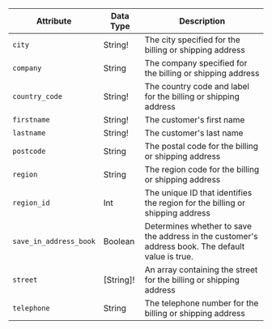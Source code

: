 Attribute |  Data Type | Description
--- | --- | ---
`city` | String! | The city specified for the billing or shipping address
`company` | String | The company specified for the billing or shipping address
`country_code` | String! | The country code and label for the billing or shipping address
`firstname` | String! | The customer's first name
`lastname` | String! | The customer's last name
`postcode` | String | The postal code for the billing or shipping address
`region` | String | The region code for the billing or shipping address
`region_id` | Int | The unique ID that identifies the region for the billing or shipping address
`save_in_address_book` | Boolean | Determines whether to save the address in the customer's address book. The default value is true.
`street` | [String]! | An array containing the street for the billing or shipping address
`telephone` | String | The telephone number for the billing or shipping address